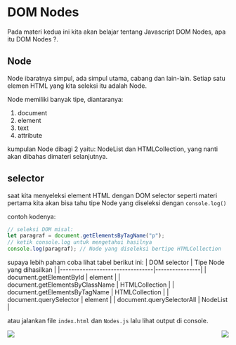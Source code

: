 # DOM Nodes
Pada materi kedua ini kita akan belajar tentang Javascript DOM Nodes, apa itu DOM Nodes ?.

## Node
Node ibaratnya simpul, ada simpul utama, cabang dan lain-lain. Setiap satu elemen HTML yang kita seleksi itu adalah Node.

Node memiliki banyak tipe, diantaranya:
1. document
2. element
3. text
4. attribute 

kumpulan Node dibagi 2 yaitu: NodeList dan HTMLCollection, yang nanti akan dibahas dimateri selanjutnya.


## selector
saat kita menyeleksi element HTML dengan DOM selector seperti materi pertama kita akan bisa tahu tipe Node yang diseleksi dengan `console.log()`

contoh kodenya:
```javascript
// seleksi DOM misal:
let paragraf = document.getElementsByTagName("p");
// ketik console.log untuk mengetahui hasilnya
console.log(paragraf); // Node yang diseleksi bertipe HTMLCollection 
```
supaya lebih paham coba lihat tabel berikut ini:
| DOM selector                    | Tipe Node yang dihasilkan     |
|---------------------------------|----------------|
| document.getElementById         | element        |
| document.getElementsByClassName | HTMLCollection |
| document.getElementsByTagName   | HTMLCollection |
| document.querySelector          | element        |
| document.querySelectorAll       | NodeList       |

atau jalankan file `index.html` dan `Nodes.js` lalu lihat output di console.


[<img align="left" src="https://cdn.discordapp.com/attachments/696006258792333352/911046517970833428/Previous-prev.png" />](../001_Introduction)

[<img align="right" src="https://cdn.discordapp.com/attachments/696006258792333352/911046517756944414/Next-next.png" />](../003_Collections)